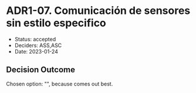 # ADR1-07. Comunicación de sensores sin estilo especifico

* Status: accepted
* Deciders: ASS,ASC
* Date: 2023-01-24

## Decision Outcome

Chosen option: "", because comes out best.
